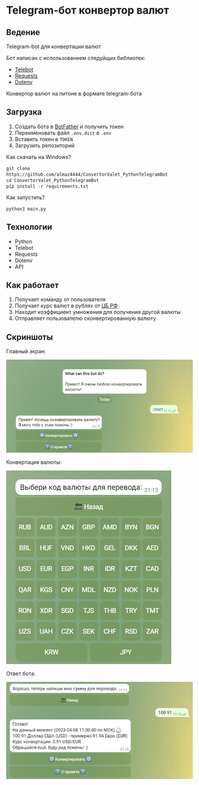 Telegram-бот конвертор валют
========

Ведение
------------
Telegram-bot для конвертации валют

Бот написан с использованием следуйщих библиотек:
* [Telebot](https://pypi.org/project/pyTelegramBotAPI/)
* [Requests](https://pypi.org/project/requests/)
* [Dotenv](https://pypi.org/project/python-dotenv/)

Конвертор валют на питоне в формате telegram-бота

Загрузка
------------
1. Создать бота в [BotFather](https://telegram.me/BotFather) и получить токен
2. Переименовать файл ``.env.dist`` в ``.env``
3. Вставить токен в `TOKEN`
3. Загрузить репозиторий

Как скачать на Windows?
```
git clone https://github.com/almaz4444/ConvertorValet_PythonTelegramBot
cd ConvertorValet_PythonTelegramBot
pip install -r requirements.txt
```

Как запустить?
```
python3 main.py
```

Технологии
--------------
* Python
* Telebot
* Requests
* Dotenv
* API

Как работает
--------------
1. Получает команду от пользователя
2. Получает курс валют в рублях от [ЦБ РФ](https://www.cbr-xml-daily.ru/)
3. Находит коэффициент умножения для получения другой валюты 
4. Отправляет пользователю сконвертированную валюту 

Скриншоты
--------------

Главный экран:

!["Ошибка загрузки"](/Screenhots/Main.png)

Конвертация валюты:

!["Ошибка загрузки"](/Screenhots/ConvertValet.png)

Ответ бота:

!["Ошибка загрузки"](/Screenhots/Output.png)